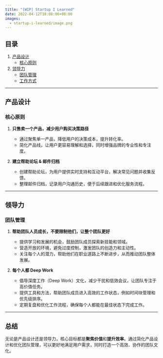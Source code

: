 ```yaml
---
title: "[WIP] Startup I Learned"
date: 2022-04-12T18:08:06+08:00
images:
  - startup-i-learned/image.png
---
```


## 目录

1. [产品设计](#产品设计)
   - [核心原则](#核心原则)
2. [领导力](#领导力)
   - [团队管理](#团队管理)
   - [工作方式](#工作方式)

---

## 产品设计

### 核心原则

1. **只售卖一个产品，减少用户购买决策路径**  
   - 通过聚焦单一产品，降低用户的决策成本，提升转化率。  
   - 简化产品线，让用户更容易理解和选择，同时增强品牌的专业性和专注度。

2. **建立帮助论坛 & 邮件归档**  
   - 创建帮助论坛，为用户提供实时支持和互动平台，解决常见问题并收集反馈。  
   - 整理邮件归档，记录用户沟通历史，便于后续跟进和优化服务流程。

---

## 领导力

### 团队管理

1. **帮助团队人员成长，不要限制他们，让整个团队更好**  
   - 提供学习和发展的机会，鼓励团队成员探索新技能和领域。  
   - 营造开放的环境，避免过度控制，激发团队的创造力和主动性。  
   - 关注每个人的潜力，帮助他们在职业道路上不断进步，从而推动团队整体发展。

2. **每个人都 Deep Work**  
   - 倡导深度工作（Deep Work）文化，减少干扰和低效会议，让团队专注于高价值任务。  
   - 提供工具和方法，帮助团队成员进入高效的工作状态，例如时间块管理和优先级排序。  
   - 定期复盘和优化工作流程，确保每个人都能在最佳状态下完成工作。

---

## 总结

无论是产品设计还是领导力，核心目标都是**聚焦价值**和**提升效率**。通过简化产品设计和优化团队管理，可以更好地满足用户需求，同时打造一个高效、协作的团队文化。
